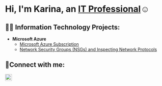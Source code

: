 <h1>Hi, I'm Karina, an <a href="https://linkedin.com/in/karinayordi">IT Professional</a>☺</h1>

<h2>👨‍💻 Information Technology Projects:</h2>

- <b>Microsoft Azure</b>
  - [Microsoft Azure Subscription](https://github.com/karinayordi/azure-subscription)
  - [Network Security Groups (NSGs) and Inspecting Network Protocols](https://github.com/joshmadakorcc/azure-network-protocols)

<h2>🤳Connect with me:</h2>

[<img align="left" alt="Josh | LinkedIn" width="22px" src="https://cdn.jsdelivr.net/npm/simple-icons@v3/icons/linkedin.svg" />][linkedin]


[linkedin]: https://linkedin.com/in/Karinayordi
